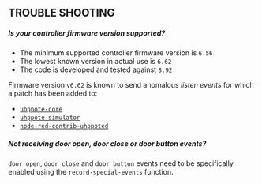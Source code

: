 ## TROUBLE SHOOTING

##### Is your controller firmware version supported?

- The minimum supported controller firmware version is `6.56`
- The lowest known version in actual use is `6.62`
- The code is developed and tested against `8.92`

Firmware version `v6.62` is known to send anomalous _listen events_ for which a patch has been added to:

- [`uhppote-core`](https://github.com/uhppoted/uhppote-core/blob/75a185a48184ecb68a07a09ebdd9ea1a8f96ba2c/encoding/UTO311-L0x/UT0311-L0x.go#L201-L204)
- [`uhppote-simulator`](https://github.com/uhppoted/uhppote-simulator/blob/f599512fb821c892a75786bbe4f35f6ebb4563d9/commands/run.go#L125-L134)
- [`node-red-contrib-uhppoted`](https://github.com/uhppoted/node-red-contrib-uhppoted/blob/74de32d62bee8097c03c9a1abc2bb45b0160f7b2/nodes/codec.js#L93-L100)

##### Not receiving _door open_, _door close_ or _door button_ events?

`door open`, `door close` and `door button` events need to be specifically enabled using the `record-special-events` function.

